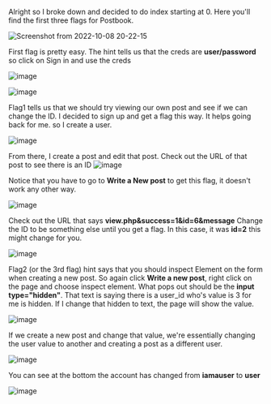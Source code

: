 Alright so I broke down and decided to do index starting at 0. Here you'll find the first three flags for Postbook.


![Screenshot from 2022-10-08 20-22-15](https://user-images.githubusercontent.com/113462727/194704976-f1e237a2-3da5-4b91-9039-c9a7df80c10d.png)


First flag is pretty easy. The hint tells us that the creds are **user/password** so click on Sign in and use the creds

![image](https://user-images.githubusercontent.com/113462727/194705022-12b4f703-48c4-412b-9767-2cf117d8287a.png)


![image](https://user-images.githubusercontent.com/113462727/194705069-f316b61b-80de-485b-994d-d80125a53150.png)


Flag1 tells us that we should try viewing our own post and see if we can change the ID. I decided to sign up and get a flag this way. It helps going back for me. so I create a user.

![image](https://user-images.githubusercontent.com/113462727/194705280-eff388d9-a10b-4f3e-b306-a0a5eb4470f1.png)


From there, I create a post and edit that post. Check out the URL of that post to see there is an ID
![image](https://user-images.githubusercontent.com/113462727/194705471-0df60a44-7154-4ef6-ad59-89cc99ee421b.png)


Notice that you have to go to **Write a New post** to get this flag, it doesn't work any other way.

![image](https://user-images.githubusercontent.com/113462727/194705526-50fdfc36-1fbb-46c8-a23b-84ad4a97233d.png)

Check out the URL that says **view.php&success=1&id=6&message** Change the ID to be something else until you get a flag. In this case, it was **id=2** this might change for you.

![image](https://user-images.githubusercontent.com/113462727/194705585-1507fcc3-70f9-4d44-adb6-b6136e3fc318.png)

Flag2 (or the 3rd flag) hint says that you should inspect Element on the form when creating a new post. So again click **Write a new post**, right click on the page and choose inspect element. What pops out should be the **input type="hidden"**. That text is saying there is a user_id who's value is 3 for me is hidden. If I change that hidden to text, the page will show the value.


![image](https://user-images.githubusercontent.com/113462727/194705854-e69b49c8-77ad-4099-a6d0-66627436f9cf.png)

If we create a new post and change that value, we're essentially changing the user value to another and creating a post as a different user.

![image](https://user-images.githubusercontent.com/113462727/194705945-710803a1-cc37-439c-aa39-75c68fd8d792.png)

You can see at the bottom the account has changed from **iamauser** to **user**


![image](https://user-images.githubusercontent.com/113462727/194705993-099e3673-1958-4186-9ef6-2d236c01c3d5.png)








